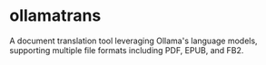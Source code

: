 # ollamatrans
A document translation tool leveraging Ollama's language models, supporting multiple file formats including PDF, EPUB, and FB2.
